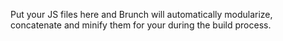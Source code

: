 Put your JS files here and Brunch will automatically modularize, concatenate and minify them for your during the build process.

